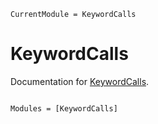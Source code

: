 ```@meta
CurrentModule = KeywordCalls
```

# KeywordCalls

Documentation for [KeywordCalls](https://github.com/cscherrer/KeywordCalls.jl).

```@index
```

```@autodocs
Modules = [KeywordCalls]
```

